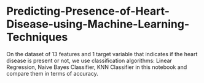 # Predicting-Presence-of-Heart-Disease-using-Machine-Learning-Techniques
On the dataset of 13 features and 1 target variable that indicates if the heart disease is present or not, we use classification algorithms: Linear Regression, Naive Bayes Classifier, KNN Classifier in this notebook and compare them in terms of accuracy.
